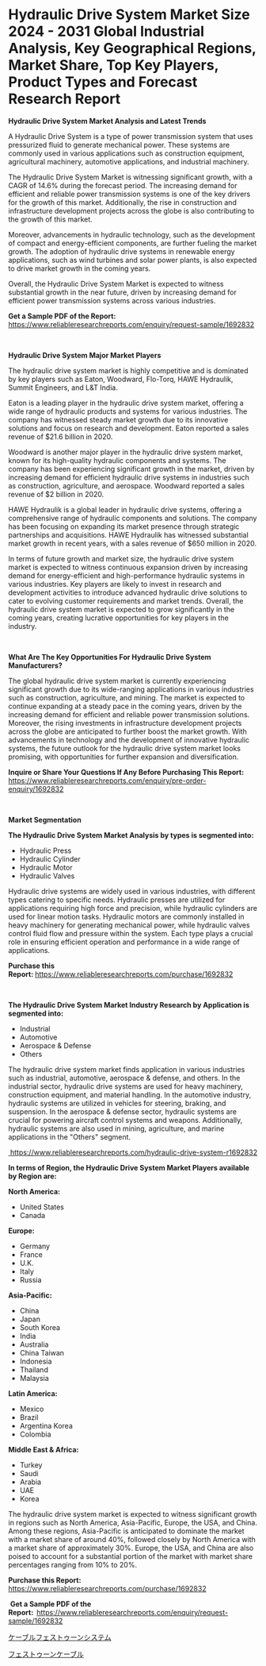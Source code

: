 <p><h1>Hydraulic Drive System Market Size 2024 - 2031 Global Industrial Analysis, Key Geographical Regions, Market Share, Top Key Players, Product Types and Forecast Research Report</h1></p><p><strong>Hydraulic Drive System Market Analysis and Latest Trends</strong></p>
<p><p>A Hydraulic Drive System is a type of power transmission system that uses pressurized fluid to generate mechanical power. These systems are commonly used in various applications such as construction equipment, agricultural machinery, automotive applications, and industrial machinery.</p><p>The Hydraulic Drive System Market is witnessing significant growth, with a CAGR of 14.6% during the forecast period. The increasing demand for efficient and reliable power transmission systems is one of the key drivers for the growth of this market. Additionally, the rise in construction and infrastructure development projects across the globe is also contributing to the growth of this market.</p><p>Moreover, advancements in hydraulic technology, such as the development of compact and energy-efficient components, are further fueling the market growth. The adoption of hydraulic drive systems in renewable energy applications, such as wind turbines and solar power plants, is also expected to drive market growth in the coming years.</p><p>Overall, the Hydraulic Drive System Market is expected to witness substantial growth in the near future, driven by increasing demand for efficient power transmission systems across various industries.</p></p>
<p><strong>Get a Sample PDF of the Report:&nbsp;</strong> <a href="https://www.reliableresearchreports.com/enquiry/request-sample/1692832">https://www.reliableresearchreports.com/enquiry/request-sample/1692832</a></p>
<p>&nbsp;</p>
<p><strong>Hydraulic Drive System Major Market Players</strong></p>
<p><p>The hydraulic drive system market is highly competitive and is dominated by key players such as Eaton, Woodward, Flo-Torq, HAWE Hydraulik, Summit Engineers, and L&T India. </p><p>Eaton is a leading player in the hydraulic drive system market, offering a wide range of hydraulic products and systems for various industries. The company has witnessed steady market growth due to its innovative solutions and focus on research and development. Eaton reported a sales revenue of $21.6 billion in 2020.</p><p>Woodward is another major player in the hydraulic drive system market, known for its high-quality hydraulic components and systems. The company has been experiencing significant growth in the market, driven by increasing demand for efficient hydraulic drive systems in industries such as construction, agriculture, and aerospace. Woodward reported a sales revenue of $2 billion in 2020.</p><p>HAWE Hydraulik is a global leader in hydraulic drive systems, offering a comprehensive range of hydraulic components and solutions. The company has been focusing on expanding its market presence through strategic partnerships and acquisitions. HAWE Hydraulik has witnessed substantial market growth in recent years, with a sales revenue of $650 million in 2020.</p><p>In terms of future growth and market size, the hydraulic drive system market is expected to witness continuous expansion driven by increasing demand for energy-efficient and high-performance hydraulic systems in various industries. Key players are likely to invest in research and development activities to introduce advanced hydraulic drive solutions to cater to evolving customer requirements and market trends. Overall, the hydraulic drive system market is expected to grow significantly in the coming years, creating lucrative opportunities for key players in the industry.</p></p>
<p>&nbsp;</p>
<p><strong>What Are The Key Opportunities For Hydraulic Drive System Manufacturers?</strong></p>
<p><p>The global hydraulic drive system market is currently experiencing significant growth due to its wide-ranging applications in various industries such as construction, agriculture, and mining. The market is expected to continue expanding at a steady pace in the coming years, driven by the increasing demand for efficient and reliable power transmission solutions. Moreover, the rising investments in infrastructure development projects across the globe are anticipated to further boost the market growth. With advancements in technology and the development of innovative hydraulic systems, the future outlook for the hydraulic drive system market looks promising, with opportunities for further expansion and diversification.</p></p>
<p><strong>Inquire or Share Your Questions If Any Before Purchasing This Report:</strong> <a href="https://www.reliableresearchreports.com/enquiry/pre-order-enquiry/1692832">https://www.reliableresearchreports.com/enquiry/pre-order-enquiry/1692832</a></p>
<p>&nbsp;</p>
<p><strong>Market Segmentation</strong></p>
<p><strong>The Hydraulic Drive System Market Analysis by types is segmented into:</strong></p>
<p><ul><li>Hydraulic Press</li><li>Hydraulic Cylinder</li><li>Hydraulic Motor</li><li>Hydraulic Valves</li></ul></p>
<p><p>Hydraulic drive systems are widely used in various industries, with different types catering to specific needs. Hydraulic presses are utilized for applications requiring high force and precision, while hydraulic cylinders are used for linear motion tasks. Hydraulic motors are commonly installed in heavy machinery for generating mechanical power, while hydraulic valves control fluid flow and pressure within the system. Each type plays a crucial role in ensuring efficient operation and performance in a wide range of applications.</p></p>
<p><strong>Purchase this Report:&nbsp;</strong><a href="https://www.reliableresearchreports.com/purchase/1692832">https://www.reliableresearchreports.com/purchase/1692832</a></p>
<p>&nbsp;</p>
<p><strong>The Hydraulic Drive System Market Industry Research by Application is segmented into:</strong></p>
<p><ul><li>Industrial</li><li>Automotive</li><li>Aerospace & Defense</li><li>Others</li></ul></p>
<p><p>The hydraulic drive system market finds application in various industries such as industrial, automotive, aerospace & defense, and others. In the industrial sector, hydraulic drive systems are used for heavy machinery, construction equipment, and material handling. In the automotive industry, hydraulic systems are utilized in vehicles for steering, braking, and suspension. In the aerospace & defense sector, hydraulic systems are crucial for powering aircraft control systems and weapons. Additionally, hydraulic systems are also used in mining, agriculture, and marine applications in the "Others" segment.</p></p>
<p><a href="https://www.reliableresearchreports.com/hydraulic-drive-system-r1692832">&nbsp;https://www.reliableresearchreports.com/hydraulic-drive-system-r1692832</a></p>
<p><strong>In terms of Region, the Hydraulic Drive System Market Players available by Region are:</strong></p>
<p>
    <p> <strong> North America: </strong>
        <ul>
            <li>United States</li>
            <li>Canada</li>
        </ul>
        </p> 
    <p> <strong> Europe: </strong>
        <ul>
            <li>Germany</li>
            <li>France</li>
            <li>U.K.</li>
            <li>Italy</li>
            <li>Russia</li>
        </ul>
        </p> 
    <p> <strong> Asia-Pacific: </strong>
        <ul>
            <li>China</li>
            <li>Japan</li>
            <li>South Korea</li>
            <li>India</li>
            <li>Australia</li>
            <li>China Taiwan</li>
            <li>Indonesia</li>
            <li>Thailand</li>
            <li>Malaysia</li>
        </ul>
        </p> 
    <p> <strong> Latin America: </strong>
        <ul>
            <li>Mexico</li>
            <li>Brazil</li>
            <li>Argentina Korea</li>
            <li>Colombia</li>
        </ul>
        </p> 
    <p> <strong> Middle East & Africa: </strong>
        <ul>
            <li>Turkey</li>
            <li>Saudi</li>
            <li>Arabia</li>
            <li>UAE</li>
            <li>Korea</li>
        </ul>
    </p>
    </p>
<p><p>The hydraulic drive system market is expected to witness significant growth in regions such as North America, Asia-Pacific, Europe, the USA, and China. Among these regions, Asia-Pacific is anticipated to dominate the market with a market share of around 40%, followed closely by North America with a market share of approximately 30%. Europe, the USA, and China are also poised to account for a substantial portion of the market with market share percentages ranging from 10% to 20%.</p></p>
<p><strong>Purchase this Report: </strong><a href="https://www.reliableresearchreports.com/purchase/1692832">https://www.reliableresearchreports.com/purchase/1692832</a></p>
<p>&nbsp;<strong>Get a Sample PDF of the Report:&nbsp;&nbsp;</strong><a href="https://www.reliableresearchreports.com/enquiry/request-sample/1692832">https://www.reliableresearchreports.com/enquiry/request-sample/1692832</a></p>
<p><strong></strong></p>
<p><p><a href="https://github.com/marbadji/Market-Research-Report-List-1/blob/main/780332421588.md">ケーブルフェストゥーンシステム</a></p><p><a href="https://github.com/KaydenJohns1964/Market-Research-Report-List-1/blob/main/755252721589.md">フェストゥーンケーブル</a></p></p>